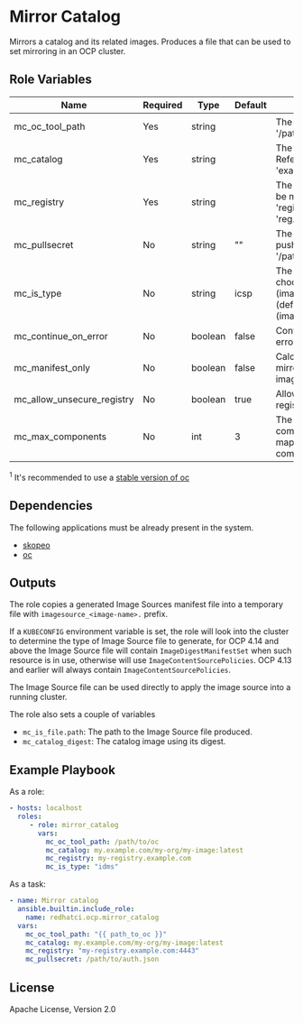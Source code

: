 # Mirror Catalog

Mirrors a catalog and its related images. Produces a file that can be used to set mirroring in an OCP cluster.

## Role Variables

Name                       | Required | Type    | Default | Description
-------------------------- | -------- | ------- | ------- | -----------
mc_oc_tool_path            | Yes      | string  |         | The path to the oc<sup>1</sup> binary, e.g. '/path/to/oc'
mc_catalog                 | Yes      | string  |         | The Fully Qualified Artifact Reference, e.g. 'example.com/namespace/web:v1.0'
mc_registry                | Yes      | string  |         | The registry where the catalog will be mirrored, e.g. 'registry.example.com' or 'reg.example.com:4443'
mc_pullsecret              | No       | string  | ""      | The credential file to pull and/or push the images, e.g. '/path/to/pullsecret.json'
mc_is_type                 | No       | string  | icsp    | The type of image source to use, choose between icsp (imageContentsourcePolicy) (default) or idms (imageDigestMirrorSet).
mc_continue_on_error       | No       | boolean | false   | Continue even if there if there are errors during mirroring
mc_manifest_only           | No       | boolean | false   | Calculate the manifests required for mirroring, but do not actually mirror image content.
mc_allow_unsecure_registry | No       | boolean | true    | Allow mirror from/to insecure registries
mc_max_components          | No       | int     | 3       | The maximum number of path components allowed in a destination mapping, `quay.io/org/repo` has two components.

<sup>1</sup> It's recommended to use a [stable version of oc](https://mirror.openshift.com/pub/openshift-v4/x86_64/clients/ocp/stable/)

## Dependencies

The following applications must be already present in the system.

- [skopeo](https://github.com/containers/skopeo/blob/main/install.md)
- [oc](https://docs.redhat.com/en/documentation/openshift_container_platform/4.20/html/cli_tools/openshift-cli-oc)

## Outputs

The role copies a generated Image Sources manifest file into a temporary file with `imagesource_<image-name>.` prefix.

If a `KUBECONFIG` environment variable is set, the role will look into the cluster to determine the type of Image Source file to generate, for OCP 4.14 and above the Image Source file will contain `ImageDigestManifestSet` when such resource is in use, otherwise will use `ImageContentSourcePolicies`. OCP 4.13 and earlier will always contain `ImageContentSourcePolicies`.

The Image Source file can be used directly to apply the image source into a running cluster.

The role also sets a couple of variables

- `mc_is_file.path`: The path to the Image Source file produced.
- `mc_catalog_digest`: The catalog image using its digest.

## Example Playbook

As a role:

```yaml
- hosts: localhost
  roles:
     - role: mirror_catalog
       vars:
         mc_oc_tool_path: /path/to/oc
         mc_catalog: my.example.com/my-org/my-image:latest
         mc_registry: my-registry.example.com
         mc_is_type: "idms"
```

As a task:

```yaml
- name: Mirror catalog
  ansible.builtin.include_role:
    name: redhatci.ocp.mirror_catalog
  vars:
    mc_oc_tool_path: "{{ path_to_oc }}"
    mc_catalog: my.example.com/my-org/my-image:latest
    mc_registry: "my-registry.example.com:4443"
    mc_pullsecret: /path/to/auth.json
```

## License

Apache License, Version 2.0
